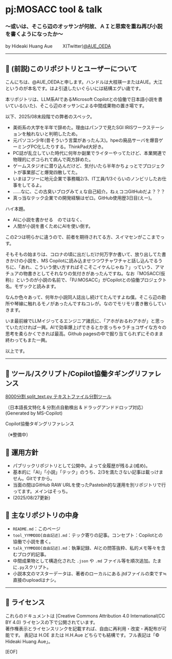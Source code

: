 # pj:MOSACC tool & talk
### ～或いは、そこら辺のオッサンが何故、ＡＩと思索を重ね再び小説を書くようになったか～

by Hideaki Huang Aue  　　X(Twitter)[@AUE_OEDA](https://x.com/AUE_OEDA)

---

## 📁 (前説)このリポジトリとユーザーについて
こんにちは、@AUE_OEDAと申します。ハンドルは大枝瑛一またはAUE。大江というのが本名です。はよ引退したいぐらいには結構エグい歳です。

本リポジトリは、LLM系AIであるMicrosoft Copilotとの協働で日本語小説を書いている(いた)、そこら辺のオッサンによる中間成果物の置き場です。

以下、2025/08末段階での弊者のスペック。
- 美術系の大学を半年で辞めた。理由はパンフで見たSGI IRISワークステーションを触れないと判明したため。
- 元パソコン少年(昔そういう言葉があったんス)。hpeの廃品サーバを爆音ゲーミングPC化したりする。ThinkPad大好き。
- PC誌が乱立していた時代に何年か副業でライターやってたけど、本業関連で物理的にボコられて病んで両方辞めた。
- ゲームスタジオに潜り込んだけど、気付いたら半年かちょっとでプロジェクトが事業部ごと爆発四散してた。
- いまはフツーに地元企業で事務職2/3、IT工員/1/3ぐらいのノンビリしたお仕事をしてるよ。
- ……なに、この古臭いブログみてぇな自己紹介。ねぇココGitHubだよ？？？
- 真っ当なテック企業での開発経験はゼロ。GitHub使用歴3日目(えー)。

ハイ本題。
- AIに小説を書かせる　のではなく、
- 人間が小説を書くためにAIを使い倒す。

この2つは明らかに違うので、前者を期待されてる方、スイマセンがここまでっす。

そもそもの始まりは、コロナの頃に出だしだけ何万字か書いて、放り出してた書きかけの小説を、MS Copilotに読み込ませつつワチャワチャと話し込んでるうちに、「あれ、こういう使い方すればそこそこイケんじゃね？」っていう、アマチュアの物書きとしてそれなりの気付きがあったんですね。なお『MOSACC(仮称)』というのが小説の名前で、「PJ:MOSACC」がCopilotとの協働プロジェクト名。モザックと読みます。

なんか色々あって、何年か小説同人誌出し続けてたんですよね僕。そこら辺の勘所や琴線に触れるモノがあったんですねコレが。なのでモリモリ書き散らしていきます。

いま最前線でLLMイジってるエンジニア諸氏に、「アホがおるわアホが」と思っていただければ一興。AIで効率爆上げできるとか言っちゃうチョコザイな方々の思考を柔らかくできれば最高。Github pagesの中で掘り当てられずにそのまま終わってもまた一興。

以上です。

---

## 🧰 ツール/スクリプト/Copilot協働タギングリファレンス

[8000分割 split_text.py テキストファイル分割ツール](https://github.com/hideakioe/docs/tree/main/8000_Bunkatsu)

（日本語長文特化 & 分割点自動検出 & ドラッグアンドドロップ対応） (Generated by MS-Copilot)

Copilot協働タギングリファレンス

（※整備中）

## 🧪 運用方針

- パブリックリポジトリとして公開中。よって全履歴が残るよ(戒め)。
- 基本的に「AI」「小説」「テック」のうち、2/3を満たさない記事は載っけません。Gitですから。
- 当面の間はGitHub RAW URLを使ったPastebin的な運用を別リポジトリで行ってます。メインはそっち。
- (2025/08/27更新)

## 🔗 主なリポジトリの中身

- `README.md`：このページ
- `tool_YYMMDDD[自由記述].md`：テック寄りの記事。コンセプト：Copilotとの協働で小説を書く。
- `talk_YYMMDDD[自由記述].md`：執筆記録、AIとの問答抜粋、私的メモ等々を含むブログ的記事。
- 中間成果物として構造化された `.json` や `.md` ファイル等を順次追加。たまに`.py`スクリプト。
- 小説本文のマスターデータは、著者のローカルにある.jtdファイルの束です≒直接のuploadはナシ。

---

## 🧾 ライセンス

これらのドキュメントは [Creative Commons Attribution 4.0 International(CC BY 4.0) ライセンスの下で公開されています。  
著作権表示とライセンスリンクを記載すれば、自由に再利用・改変・再配布が可能です。
表記は H.OE または H.H.Aue どちらでも結構です。フル表記は「© Hideaki Huang Aue」。

[EOF]
